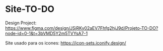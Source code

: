 # Site-TO-DO

Design Project: https://www.figma.com/design/JSjRKy02aEV7Fhfg2hjJ9d/Projeto-TO-DO?node-id=0-1&t=3bVMD5Y2m5TVYsA7-1

Site usado para os icones: https://icon-sets.iconify.design/
